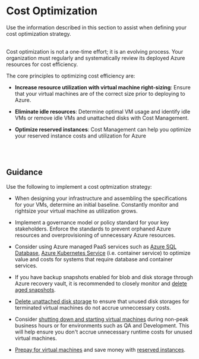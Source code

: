 # Cost Optimization
Use the information described in this section to assist when defining your cost optimization strategy.
<br />
<br />

Cost optimization is not a one-time effort; it is an evolving process. Your organization must regularly and systematically review its deployed Azure resources for cost efficiency. 

The core principles to optimizing cost efficiency are:

- **Increase resource utilization with virtual machine right-sizing**: Ensure that your virtual machines are of the correct size prior to deploying to Azure. 
   
- **Eliminate idle resources**: Determine optimal VM usage and identify idle VMs or remove idle VMs and unattached disks with Cost Management.
- **Optimize reserved instances**: Cost Management can help you optimize your reserved instance costs and utilization for Azure
<br />
<br />

## Guidance
Use the following to implement a cost optmization strategy:

- When designing your infrastructure and assembling the specifications for your VMs, determine an initial baseline. Constantly monitor and rightsize your virtual machine as utilization grows. 

- Implement a governance model or policy standard for your key stakeholders. Enforce the standards to prevent orphaned Azure resources and overprovisioning of unnecessary Azure resources.

- Consider using Azure managed PaaS services such as [Azure SQL Database](https://docs.microsoft.com/en-us/azure/sql-database/sql-database-technical-overview), [Azure Kubernetes Service](https://docs.microsoft.com/en-us/azure/aks/intro-kubernetes) (i.e. container service) to optimize value and costs for systems that require database and container services. 

- If you have backup snapshots enabled for blob and disk storage through Azure recovery vault, it is recommended to closely monitor and [delete aged snapshots](https://docs.microsoft.com/en-us/azure/backup/backup-azure-manage-vms#delete-backup-data).

- [Delete unattached disk storage](https://docs.microsoft.com/en-us/azure/virtual-machines/windows/find-unattached-disks) to ensure that unused disk storages for terminated virtual machines do not accrue unneccessary costs. 

- Consider [shutting down and starting virtual machines](https://docs.microsoft.com/en-us/azure/automation/automation-solution-vm-management) during non-peak business hours or for environments such as QA and Development. This will help ensure you don't accrue unnecessary runtime costs for unused virtual machines.

- [Prepay for virtual machines](https://docs.microsoft.com/en-us/azure/virtual-machines/windows/prepay-reserved-vm-instances) and save money with [reserved instances](https://azure.microsoft.com/en-us/pricing/reserved-vm-instances/).
